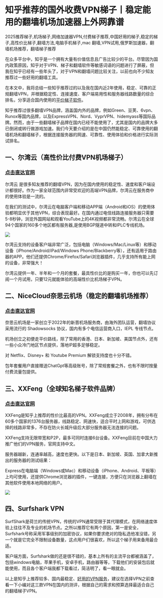 # 知乎推荐的国外收费VPN梯子丨稳定能用的翻墙机场加速器上外网靠谱

2025推荐梯子,机场梯子,网络加速器VPN,付费梯子推荐,中国好用的梯子,稳定的梯子,高性价比梯子,翻墙方法,电脑手机梯子,mac 翻墙,VPN试用,俄罗斯加速器，翻墙机场推荐，翻墙梯子推荐

在众多平台中，知乎是一个拥有大量有价值信息且广告比较少的平台。尽管因为国内政策原因，知乎对于VPN、梯子和翻墙软件等敏感词语的问题进行了屏蔽，但我在知乎已经有一些年头了，对于VPN和翻墙问题比较关注，以前也向不少知友推荐过一些好用的翻墙工具。

在本文中，我将总结一些知乎推荐过的以及我在国内近2年使用，稳定、可靠的正规翻墙VPN，并根据稳定性、连接速度、客户端易用性和服务器线路数量的综合排名，分享适合国内使用的[平价梯子软件](https://github.com/AlipJJ/tizi)。

知乎推荐过很多翻墙VPN品牌，涵盖国内外的品牌，例如Green、豆荚、6vpn、Runox等国内品牌，以及ExpressVPN、Nord、VyprVPN、hidemyass等国际品牌。然而，由于一些翻墙梯子品牌在国内已经不能使用了，尤其是国内的品牌大多已倒闭或转行做游戏加速。我们今天要介绍的是在中国仍然能稳定、可靠使用的翻墙机场和翻墙梯子，根据连接服务器的网速、可靠性、使用体验和价格进行实际测试排名。

## 一、尔湾云（高性价比付费VPN机场梯子）
### [**点击直达官网**](https://go.1vpn.cc/ewan)

尔湾云 是很多知友推荐的翻墙VPN，因为在国内使用的稳定性、速度和客户端设计都很好。作为一家全球范围内非常受欢迎的高端VPN品牌，尔湾云在服务商中的使用体验是一流的。

在我们的测试中，尔湾云在电脑客户端和移动APP端（Android和iOS）的使用体验都明显优于其他VPN，综合表现最好。在国内通过电信线路连接服务器只需要5-8秒钟，浏览外国网站和观看YouTube上的4K视频都非常流畅。尔湾云在全球94个国家的160多个地区都有服务器,是使用BGP隧道中转和IPLC专线机场。

![](https://www.cnvintage.org/assets/files/2024-12-13/1734066601-657630-image.png)

尔湾云支持的设备客户端非常广泛，包括电脑（Windows/Mac/Linux等）和移动设备（iPhone/Android/iPad/Windows Phone/Blackberry等），还有适用于路由器的APP。他们还提供Chrome/Firefox/Safari浏览器插件，几乎支持所有能上网的设备，非常强大！

尔湾云提供一年、半年和一个月的套餐，最具性价比的是购买一年，你也可以先订阅一个月试用，只要12元就能体验的高端性价比机场梯子VPN。

## 二、NiceCloud奈思云机场（稳定的翻墙机场推荐）
### [**点击直达官网**](https://go.1vpn.cc/nisi)

奈思云机场是一家创立于2022年的新晋机场服务商，由海外团队运营，翻墙协议采用流行的 Shadowsocks 协议，国内有多个电信运营商入口，IEPL 专线节点。

机场创立之初便走平价路线，除了常用的香港、日本、新加坡、美国节点外，还有一些小众冷门地区节点提供，落地IP超多足够稳定。

对 Netflix、Disney+ 和 Youtube Premium 解锁支持度也十分不错。

包年套餐用户直接赠送ChatGpt等高级账号，除了常规套餐之外，也有不限时按量付费流量包提供。

## 三、XXFeng（全球知名梯子软件品牌）
### [**点击直达官网**](https://go.1vpn.cc/xxfeng)
XXFeng是知乎上推荐的性价比最高的VPN。XXFeng成立于2008年，拥有分布在60多个国家的1376台服务器，线路稳定、网速快，适合平时上网和游戏，可供选择的线路非常多，不存在防火长城升级后大部分服务器无法连接的问题。

XXFeng支持无限带宽和P2P，最多可同时连接6台设备。XXFeng目前在中国大力推广他们的VPN服务，官网支持中文。

服务器越新，连通率越高，速度也更快。以下是日本、新加坡、英国、加拿大新推出的服务器的测试结果：

Express在电脑端（Windows或Mac）和移动设备（iPhone、Android、平板等）上均可使用，还提供Chrome浏览器的插件，一键连接，方便只在浏览器上翻墙在其他软件使用本地网络的用户。

![](https://pic.imgdb.cn/item/652d2cefc458853aefe0a331.png)

## 四、Surfshark VPN

SurfShark是荷兰的传统VPN，传统的VPN通常受限于其代理模式，在网络速度体验上往往不及专业的机场节点。之所以推荐它有两个原因，第一是安全，Surfshark号称采用军事级别的加密协议，如果你要求绝对的隐私选他准没错，另一个就是它完全不限制设备数量，这点用户们很喜欢，所以这个梯子用来备用最合适。

客户端方面，Surfshark做的还是很不错的，基本上所有的主流平台都被涵盖了，包括windows电脑，苹果手机，安卓手机，路由器等等，下载他们的安装包后就能使用，而且各个客户端我都下载看过，简洁明了，看一眼就会。

以上是知乎上推荐较多、国内最稳定、[好用的VPN服务](https://github.com/Tecnono/Best-VPN-01)，建议在选择VPN之前查看一下小编对这三款VPN在国内的测评，根据自己的需求和预算选择最适合自己的翻墙梯子VPN。
